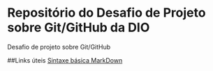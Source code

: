 # Repositório do Desafio de Projeto sobre Git/GitHub da DIO

Desafio de projeto sobre Git/GitHub

##Links úteis
[Sintaxe básica MarkDown](www.markdownguide.org/basic-syntax/)
